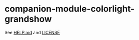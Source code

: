 # companion-module-colorlight-grandshow

See [HELP.md](./companion/HELP.md) and [LICENSE](./LICENSE)
